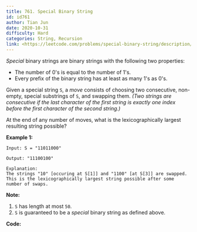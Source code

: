 ```yaml
---
title: 761. Special Binary String
id: id761
author: Tian Jun
date: 2020-10-31
difficulty: Hard
categories: String, Recursion
link: <https://leetcode.com/problems/special-binary-string/description/>
---
```


_Special_ binary strings are binary strings with the following two properties:

* The number of 0's is equal to the number of 1's.
* Every prefix of the binary string has at least as many 1's as 0's.

Given a special string `S`, a _move_ consists of choosing two consecutive,
non-empty, special substrings of `S`, and swapping them. _(Two strings are
consecutive if the last character of the first string is exactly one index
before the first character of the second string.)_

At the end of any number of moves, what is the lexicographically largest
resulting string possible?

**Example 1:**  
            
	Input: S = "11011000"    
	Output: "11100100"    
	Explanation:    The strings "10" [occuring at S[1]] and "1100" [at S[3]] are swapped.    This is the lexicographically largest string possible after some number of swaps.    

**Note:**

  1. `S` has length at most `50`.
  2. `S` is guaranteed to be a _special_ binary string as defined above.


**Code:**
